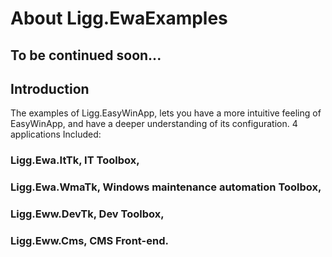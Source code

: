 # About Ligg.EwaExamples
## To be continued soon...

## Introduction
The examples of Ligg.EasyWinApp, lets you have a more intuitive feeling of EasyWinApp, and have a deeper understanding of its configuration. 4 applications Included: 

### Ligg.Ewa.ItTk, IT Toolbox, 
### Ligg.Ewa.WmaTk, Windows maintenance automation Toolbox, 
### Ligg.Eww.DevTk, Dev Toolbox, 
### Ligg.Eww.Cms, CMS Front-end. 
